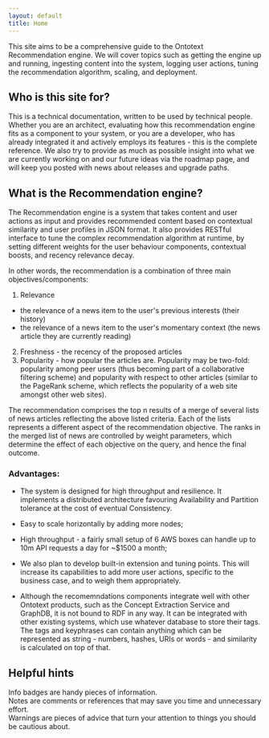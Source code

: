 ```yaml
---
layout: default
title: Home
---
```


This site aims to be a comprehensive guide to the Ontotext Recommendation engine. We will cover topics such as getting the engine up and running, ingesting content into the system, logging user actions, tuning the recommendation algorithm, scaling, and deployment.

## Who is this site for?

This is a technical documentation, written to be used by technical people. Whether you are an architect, evaluating how this recommendation engine fits as a component to your system, or you are a developer, who has already integrated it and actively employs its features - this is the complete reference. We also try to provide as much as possible insight into what we are currently working on and our future ideas via the roadmap page, and will keep you posted with news about releases and upgrade paths.

## What is the Recommendation engine?

The Recommendation engine is a system that takes content and user actions as input and provides recommended content based on contextual similarity and user profiles in JSON format. It also provides RESTful interface to tune the complex recommendation algorithm at runtime, by setting different weights for the user behaviour components, contextual boosts, and recency relevance decay.

In other words, the recommendation is a combination of three main objectives/components:

1. Relevance
  * the relevance of a news item to the user's previous interests (their history)
  * the relevance of a news item to the user's momentary context (the news article they are currently reading)
2. Freshness - the recency of the proposed articles
3. Popularity - how popular the articles are. Popularity may be two-fold: popularity among peer users (thus becoming part of a collaborative filtering scheme) and popularity with respect to other articles (similar to the PageRank scheme, which reflects the popularity of a web site amongst other web sites).

The recommendation comprises the top n results of a merge of several lists of news articles reflecting the above listed criteria. Each of the lists represents a different aspect of the recommendation objective. The ranks in the merged list of news are controlled by weight parameters, which determine the effect of each objective on the query, and hence the final outcome.


### Advantages:

- The system is designed for high throughput and resilience. It implements a distributed architecture favouring Availability and Partition tolerance at the cost of eventual Consistency.

- Easy to scale horizontally by adding more nodes;

- High throughput - a fairly small setup of 6 AWS boxes can handle up to 10m API requests a day for ~$1500 a month;

- We also plan to develop built-in extension and tuning points. This will increase its capabilities to add more user actions, specific to the business case, and to weigh them appropriately.

- Although the recomemndations components integrate well with other Ontotext products, such as the Concept Extraction Service and GraphDB, it is not bound to RDF in any way. It can be integrated with other existing systems,
 which use whatever database to store their tags. The tags and keyphrases can contain anything which can be represented as string - numbers, hashes, URIs or words - and similarity is calculated on top of that.

## Helpful hints

<div class="info-badge">
Info badges are handy pieces of information.
</div>

<div class="note-badge">
Notes are comments or references that may save you time and unnecessary effort.
</div>

<div class="warning-badge">
Warnings are pieces of advice that turn your attention to things you should be cautious about.
</div>
